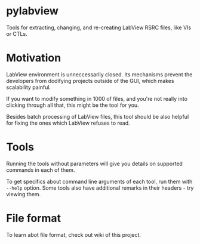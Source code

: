 # pylabview

Tools for extracting, changing, and re-creating LabView RSRC files, like VIs or CTLs.

# Motivation

LabView environment is unneccessarily closed. Its mechanisms prevent the developers
from dodifying projects outside of the GUI, which makes scalability painful.

If you want to modify something in 1000 of files, and you're not really into
clicking through all that, this might be the tool for you.

Besides batch processing of LabView files, this tool should be also helpful
for fixing the ones which LabView refuses to read.

# Tools

Running the tools without parameters will give you details on supported commands
in each of them.

To get specifics about command line arguments of each tool, run them with `--help`
option. Some tools also have additional remarks in their headers - try viewing them.

# File format

To learn abot file format, check out wiki of this project.
